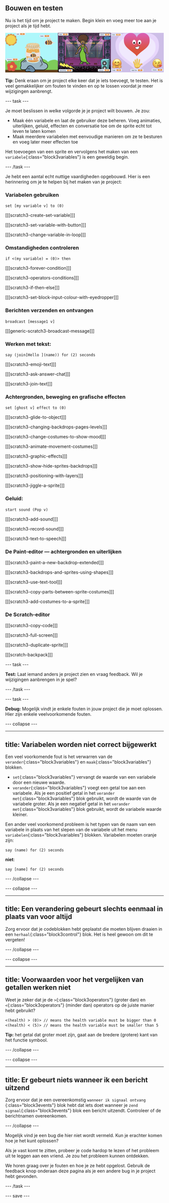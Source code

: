 ## Bouwen en testen

Nu is het tijd om je project te maken. Begin klein en voeg meer toe aan je project als je tijd hebt.

![](images/step3_image.png)

**Tip:** Denk eraan om je project elke keer dat je iets toevoegt, te testen. Het is veel gemakkelijker om fouten te vinden en op te lossen voordat je meer wijzigingen aanbrengt.

--- task ---

Je moet beslissen in welke volgorde je je project wilt bouwen. Je zou:

+ Maak één variabele en laat de gebruiker deze beheren. Voeg animaties, uiterlijken, geluid, effecten en conversatie toe om de sprite echt tot leven te laten komen
+ Maak meerdere variabelen met eenvoudige manieren om ze te besturen en voeg later meer effecten toe

Het toevoegen van een sprite en vervolgens het maken van een `variabele`{:class="block3variables"} is een geweldig begin.

--- /task ---

Je hebt een aantal echt nuttige vaardigheden opgebouwd. Hier is een herinnering om je te helpen bij het maken van je project:

### Variabelen gebruiken

```blocks3
set [my variable v] to (0)
```

[[[scratch3-create-set-variable]]]

[[[scratch3-set-variable-with-button]]]

[[[scratch3-change-variable-in-loop]]]

### Omstandigheden controleren

```blocks3
if <(my variable) = (0)> then
```

[[[scratch3-forever-condition]]]

[[[scratch3-operators-conditions]]]

[[[scratch3-if-then-else]]]

[[[scratch3-set-block-input-colour-with-eyedropper]]]

### Berichten verzenden en ontvangen

```blocks3
broadcast [message1 v]
```

[[[generic-scratch3-broadcast-message]]]

### Werken met tekst:

```blocks3
say (join[Hello ](name)) for (2) seconds
```

[[[scratch3-emoji-text]]]

[[[scratch3-ask-answer-chat]]]

[[[scratch3-join-text]]]

### Achtergronden, beweging en grafische effecten

```blocks3
set [ghost v] effect to (0)
```

[[[scratch3-glide-to-object]]]

[[[scratch3-changing-backdrops-pages-levels]]]

[[[scratch3-change-costumes-to-show-mood]]]

[[[scratch3-animate-movement-costumes]]]

[[[scratch3-graphic-effects]]]

[[[scratch3-show-hide-sprites-backdrops]]]

[[[scratch3-positioning-with-layers]]]

[[[scratch3-jiggle-a-sprite]]]

### Geluid:

```blocks3
start sound (Pop v)
```

[[[scratch3-add-sound]]]

[[[scratch3-record-sound]]]

[[[scratch3-text-to-speech]]]

### De Paint-editor — achtergronden en uiterlijken

[[[scratch3-paint-a-new-backdrop-extended]]]

[[[scratch3-backdrops-and-sprites-using-shapes]]]

[[[scratch3-use-text-tool]]]

[[[scratch3-copy-parts-between-sprite-costumes]]]

[[[scratch3-add-costumes-to-a-sprite]]]

### De Scratch-editor

[[[scratch3-copy-code]]]

[[[scratch3-full-screen]]]

[[[scratch3-duplicate-sprite]]]

[[[scratch-backpack]]]


--- task ---

**Test:** Laat iemand anders je project zien en vraag feedback. Wil je wijzigingen aanbrengen in je spel?

--- /task ---

--- task ---

**Debug:** Mogelijk vindt je enkele fouten in jouw project die je moet oplossen. Hier zijn enkele veelvoorkomende fouten.


--- collapse ---

---
title: Variabelen worden niet correct bijgewerkt
---

Een veel voorkomende fout is het verwarren van de `verander`{:class="block3variables"} en `maak`{:class="block3variables"} blokken.

+ `set`{:class="block3variables"} vervangt de waarde van een variabele door een nieuwe waarde.
+ `verander`{:class="block3variables"} voegt een getal toe aan een variabele. Als je een positief getal in het `verander met`{:class="block3variables"} blok gebruikt, wordt de waarde van de variabele groter. Als je een negatief getal in het `verander met`{:class="block3variables"} blok gebruikt, wordt de variabele waarde kleiner.


Een ander veel voorkomend probleem is het typen van de naam van een variabele in plaats van het slepen van de variabele uit het menu `variabelen`{:class="block3variables"} blokken. Variabelen moeten oranje zijn:

```blocks3
say (name) for (2) seconds
```

**niet**:

```blocks3
say [name] for (2) seconds
```

--- /collapse ---

--- collapse ---

---
title: Een verandering gebeurt slechts eenmaal in plaats van voor altijd
---

Zorg ervoor dat je codeblokken hebt geplaatst die moeten blijven draaien in een `herhaal`{:class="block3control"} blok. Het is heel gewoon om dit te vergeten!

--- /collapse ---

--- collapse ---

---
title: Voorwaarden voor het vergelijken van getallen werken niet
---

Weet je zeker dat je de `>`{:class="block3operators"} (groter dan) en `<`{:class="block3operators"} (minder dan) operators op de juiste manier hebt gebruikt?

```blocks3
<(health) > (0)> // means the health variable must be bigger than 0
<(health) < (5)> // means the health variable must be smaller than 5
```

**Tip:** het getal dat groter moet zijn, gaat aan de bredere (grotere) kant van het functie symbool.

--- /collapse ---

--- collapse ---

---
title: Er gebeurt niets wanneer ik een bericht uitzend
---

Zorg ervoor dat je een overeenkomstig `wanneer ik signaal ontvang `{:class="block3events"} blok hebt dat iets doet wanneer je `zend signaal`{:class="block3events"} blok een bericht uitzendt. Controleer of de berichtnamen overeenkomen.

--- /collapse ---

Mogelijk vind je een bug die hier niet wordt vermeld. Kun je erachter komen hoe je het kunt oplossen?

Als je vast komt te zitten, probeer je code hardop te lezen of het probleem uit te leggen aan een vriend. Je zou het probleem kunnen ontdekken.

We horen graag over je fouten en hoe je ze hebt opgelost. Gebruik de feedback knop onderaan deze pagina als je een andere bug in je project hebt gevonden.

--- /task ---


--- save ---

